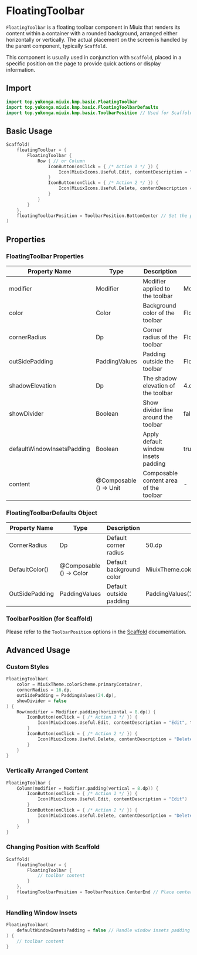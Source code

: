 # FloatingToolbar

`FloatingToolbar` is a floating toolbar component in Miuix that renders its content within a container with a rounded background, arranged either horizontally or vertically. The actual placement on the screen is handled by the parent component, typically `Scaffold`.

This component is usually used in conjunction with `Scaffold`, placed in a specific position on the page to provide quick actions or display information.

## Import

```kotlin
import top.yukonga.miuix.kmp.basic.FloatingToolbar
import top.yukonga.miuix.kmp.basic.FloatingToolbarDefaults
import top.yukonga.miuix.kmp.basic.ToolbarPosition // Used for Scaffold
```

## Basic Usage

```kotlin
Scaffold(
    floatingToolbar = {
        FloatingToolbar {
            Row { // or Column
                IconButton(onClick = { /* Action 1 */ }) {
                    Icon(MiuixIcons.Useful.Edit, contentDescription = "Edit")
                }
                IconButton(onClick = { /* Action 2 */ }) {
                    Icon(MiuixIcons.Useful.Delete, contentDescription = "Delete")
                }
            }
        }
    },
    floatingToolbarPosition = ToolbarPosition.BottomCenter // Set the position
)
```

## Properties

### FloatingToolbar Properties

| Property Name              | Type                   | Description                            | Default Value                          | Required |
| -------------------------- | ---------------------- | -------------------------------------- | -------------------------------------- | -------- |
| modifier                   | Modifier               | Modifier applied to the toolbar        | Modifier                               | No       |
| color                      | Color                  | Background color of the toolbar        | FloatingToolbarDefaults.DefaultColor() | No       |
| cornerRadius               | Dp                     | Corner radius of the toolbar           | FloatingToolbarDefaults.CornerRadius   | No       |
| outSidePadding             | PaddingValues          | Padding outside the toolbar            | FloatingToolbarDefaults.OutSidePadding | No       |
| shadowElevation            | Dp                     | The shadow elevation of the toolbar    | 4.dp                                   | No       |
| showDivider                | Boolean                | Show divider line around the toolbar   | false                                  | No       |
| defaultWindowInsetsPadding | Boolean                | Apply default window insets padding    | true                                   | No       |
| content                    | @Composable () -> Unit | Composable content area of the toolbar | -                                      | Yes      |

### FloatingToolbarDefaults Object

| Property Name  | Type                    | Description              | Value                                   |
| -------------- | ----------------------- | ------------------------ | --------------------------------------- |
| CornerRadius   | Dp                      | Default corner radius    | 50.dp                                   |
| DefaultColor() | @Composable () -> Color | Default background color | MiuixTheme.colorScheme.surfaceContainer |
| OutSidePadding | PaddingValues           | Default outside padding  | PaddingValues(12.dp, 8.dp)              |

### ToolbarPosition (for Scaffold)

Please refer to the `ToolbarPosition` options in the [Scaffold](../components/scaffold#toolbarposition-options) documentation.

## Advanced Usage

### Custom Styles

```kotlin
FloatingToolbar(
    color = MiuixTheme.colorScheme.primaryContainer,
    cornerRadius = 16.dp,
    outSidePadding = PaddingValues(24.dp),
    showDivider = false
) {
    Row(modifier = Modifier.padding(horizontal = 8.dp)) {
        IconButton(onClick = { /* Action 1 */ }) {
            Icon(MiuixIcons.Useful.Edit, contentDescription = "Edit", tint = MiuixTheme.colorScheme.onPrimaryContainer)
        }
        IconButton(onClick = { /* Action 2 */ }) {
            Icon(MiuixIcons.Useful.Delete, contentDescription = "Delete", tint = MiuixTheme.colorScheme.onPrimaryContainer)
        }
    }
}
```

### Vertically Arranged Content

```kotlin
FloatingToolbar {
    Column(modifier = Modifier.padding(vertical = 8.dp)) {
        IconButton(onClick = { /* Action 1 */ }) {
            Icon(MiuixIcons.Useful.Edit, contentDescription = "Edit")
        }
        IconButton(onClick = { /* Action 2 */ }) {
            Icon(MiuixIcons.Useful.Delete, contentDescription = "Delete")
        }
    }
}
```

### Changing Position with Scaffold

```kotlin
Scaffold(
    floatingToolbar = {
        FloatingToolbar {
            // toolbar content
        }
    },
    floatingToolbarPosition = ToolbarPosition.CenterEnd // Place centered on the right edge
)
```

### Handling Window Insets

```kotlin
FloatingToolbar(
    defaultWindowInsetsPadding = false // Handle window insets padding manually
) {
    // toolbar content
}
```
